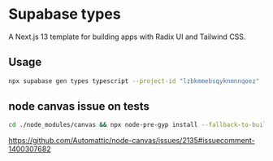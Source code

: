# Supabase types

A Next.js 13 template for building apps with Radix UI and Tailwind CSS.

## Usage

```bash
npx supabase gen types typescript --project-id "lzbkmmebsqyknmnnqoez" --schema public > lib/database.types.ts
```

## node canvas issue on tests

```bash
cd ./node_modules/canvas && npx node-pre-gyp install --fallback-to-build --update-binary
```

https://github.com/Automattic/node-canvas/issues/2135#issuecomment-1400307682
